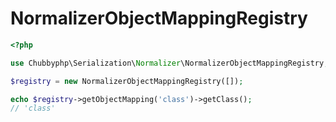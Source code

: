 # NormalizerObjectMappingRegistry

```php
<?php

use Chubbyphp\Serialization\Normalizer\NormalizerObjectMappingRegistry;

$registry = new NormalizerObjectMappingRegistry([]);

echo $registry->getObjectMapping('class')->getClass();
// 'class'
```

